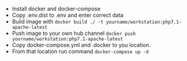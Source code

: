 * Install docker and docker-compose
* Copy .env.dist to .env and enter correct data
* Build image with `docker build ./ -t yourname/workstation:php7.1-apache-latest`
* Push image to your own hub channel `docker push yourname/workstation:php7.1-apache-latest`
* Copy docker-compose.yml and .docker to you location.
* From that location run command `docker-compose up -d`
